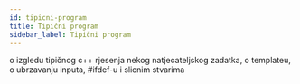 ```yaml
---
id: tipicni-program
title: Tipični program
sidebar_label: Tipični program
---
```


o izgledu tipičnog c++ rjesenja nekog natjecateljskog zadatka, o templateu, o ubrzavanju inputa, #ifdef-u i slicnim stvarima


